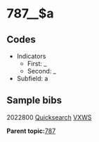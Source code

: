# 787\_\_$a

## Codes

-   Indicators
    -   First: \_
    -   Second: \_
-   Subfield: a

## Sample bibs

2022800 [Quicksearch](https://search.library.yale.edu/catalog/2022800) [VXWS](http://prodorbis.library.yale.edu:7014/vxws/GetHoldingsService?bibId=2022800)

**Parent topic:**[787](../../tags/787/787.md)

